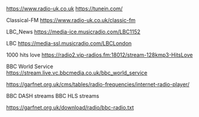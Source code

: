 https://www.radio-uk.co.uk
https://tunein.com/

Classical-FM
https://www.radio-uk.co.uk/classic-fm

LBC_News
https://media-ice.musicradio.com/LBC1152

LBC
https://media-ssl.musicradio.com/LBCLondon


1000 hits love
https://radio2.vip-radios.fm:18012/stream-128kmp3-HitsLove


BBC World Service 
https://stream.live.vc.bbcmedia.co.uk/bbc_world_service



https://garfnet.org.uk/cms/tables/radio-frequencies/internet-radio-player/


BBC DASH streams
BBC HLS streams


https://garfnet.org.uk/download/radio/bbc-radio.txt

